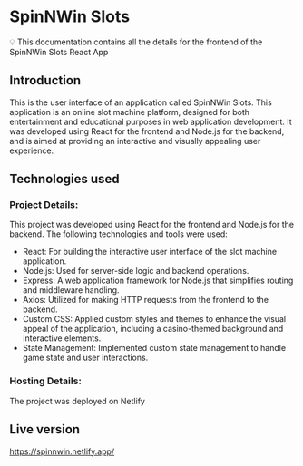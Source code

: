 # SpinNWin Slots

💡 This documentation contains all the details for the frontend of the SpinNWin Slots React App

## Introduction

This is the user interface of an application called SpinNWin Slots. This application is an online slot machine platform, designed for both entertainment and educational purposes in web application development. It was developed using React for the frontend and Node.js for the backend, and is aimed at providing an interactive and visually appealing user experience.

## Technologies used

### Project Details:

This project was developed using React for the frontend and Node.js for the backend. The following technologies and tools were used:

- React: For building the interactive user interface of the slot machine application.
- Node.js: Used for server-side logic and backend operations.
- Express: A web application framework for Node.js that simplifies routing and middleware handling.
- Axios: Utilized for making HTTP requests from the frontend to the backend.
- Custom CSS: Applied custom styles and themes to enhance the visual appeal of the application, including a casino-themed background and interactive elements.
- State Management: Implemented custom state management to handle game state and user interactions.

### Hosting Details:

The project was deployed on Netlify

## Live version

https://spinnwin.netlify.app/
